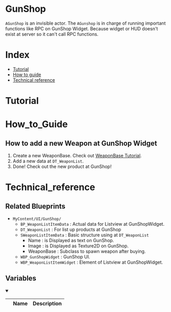 # GunShop
`AGunShop` is an invisible actor. The `AGunshop` is in charge of running important functions like RPC on GunShop Widget. Because widget or HUD doesn't exist at server so it can't call RPC functions.

# Index
- [Tutorial](#_Tutorial)
- [How to guide](#_How_to_Guide)
- [Technical reference](#_Technical_reference)

# Tutorial

# How_to_Guide
## How to add a new Weapon at GunShop Widget
1. Create a new WeaponBase. Check out [WeaponBase Tutorial](./WeaponBase.md#Tutorial).
2. Add a new data at `DT_WeaponList`.
3. Done! Check out the new product at GunShop!

# Technical_reference
## Related Blueprints
- `MyContent/UI/GunShop/`
    - `BP_WeaponListItemData` : Actual data for Listview at GunShopWidget.
    - `DT_WeaponList` : For list up products at GunShop
    - `SWeaponListItemData` : Basic structure using at `DT_WeaponList`
        - Name : is Displayed as text on GunShop.
        - Image : is Displayed as Texture2D on GunShop.
        - WeaponBase : Subclass to spawn weapon after buying.
    - `WBP_GunShopWidget` : GunShop UI.
    - `WBP_WeaponListItemWidget` : Element of Listview at GunShopWidget.

## Variables
<details open>
<summary></summary>

||Name|Description|
|-|-|-|

</details>